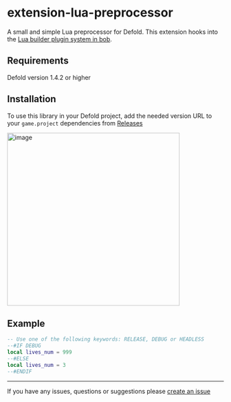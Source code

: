 # extension-lua-preprocessor
A small and simple Lua preprocessor for Defold. This extension hooks into the [Lua builder plugin system in bob](https://github.com/defold/defold/blob/cb60610ba7c4683267a2abd509340507105ef3bb/com.dynamo.cr/com.dynamo.cr.bob/src/com/dynamo/bob/pipeline/LuaBuilder.java#L94).

## Requirements

Defold version 1.4.2 or higher

## Installation
To use this library in your Defold project, add the needed version URL to your `game.project` dependencies from [Releases](https://github.com/defold/extension-lua-preprocessor/releases)

<img width="401" alt="image" src="https://user-images.githubusercontent.com/2209596/202223571-c77f0304-5202-4314-869d-7a90bbeec5ec.png">

## Example

```lua
-- Use one of the following keywords: RELEASE, DEBUG or HEADLESS
--#IF DEBUG
local lives_num = 999
--#ELSE 
local lives_num = 3
--#ENDIF
```
---
If you have any issues, questions or suggestions please [create an issue](https://github.com/defold/extension-lua-preprocessor/issues)
